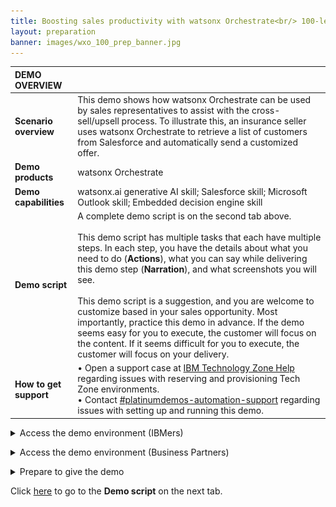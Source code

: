 ```yaml
---
title: Boosting sales productivity with watsonx Orchestrate<br/> 100-level live demo
layout: preparation
banner: images/wxo_100_prep_banner.jpg
---
```


<span id="place1"></span>

<span id="top"></span>

<inline-notification text="<strong>This 100-level demo does not require technical skills and is appropriate for both Sellers and Tech Sellers.</strong><br/> The demo covers the end user view only. A more in-depth 300-level demo designed for Tech Sellers that also covers the 'Builder' view will be available shortly."></inline-notification>

| **DEMO OVERVIEW** | | 
| :---         | :--- |
| **Scenario overview** | This demo shows how watsonx Orchestrate can be used by sales representatives to assist with the cross-sell/upsell process. To illustrate this, an insurance seller uses watsonx Orchestrate to retrieve a list of customers from Salesforce and automatically send a customized offer.|
| **Demo products** | watsonx Orchestrate |
| **Demo capabilities** | watsonx.ai generative AI skill; Salesforce skill; Microsoft Outlook skill; Embedded decision engine skill|
| **Demo script** | A complete demo script is on the second tab above. <br/><br/> This demo script has multiple tasks that each have multiple steps. In each step, you have the details about what you need to do (**Actions**), what you can say while delivering this demo step (**Narration**), and what screenshots you will see.<br/><br/>This demo script is a suggestion, and you are welcome to customize based in your sales opportunity. Most importantly, practice this demo in advance. If the demo seems easy for you to execute, the customer will focus on the content. If it seems difficult for you to execute, the customer will focus on your delivery. |
| **How to get support** | • Open a support case at <a href="https://techzone.ibm.com/help" target="_blank" rel="noreferrer">IBM Technology Zone Help</a> regarding issues with reserving and provisioning Tech Zone environments.<br/>• Contact <a href="https://ibm-cloud.slack.com/archives/C0216F39ACU" target="_blank" rel="noreferrer">#platinumdemos-automation-support</a> regarding issues with setting up and running this demo. |

<details markdown="1">

<summary>Access the demo environment (IBMers)</summary>

This demo is available on the Sales tenants and Enablement tenants.<br/><br/>
   **Sales tenants:** Use your IBM email to log into an account <a href="https://dl.watson-orchestrate.ibm.com/home" target="_blank" rel="noreferrer">here.</a> Select the **BA Tech Sales Demo EE** account.<br/><img src="images/prep-1-2-sales-tenant.png" width="400" /><br/>If you have been added to only one account on the production tenant, you will not see a list of available accounts and will be logged straight into the account after entering your IBM email.<br/><br/>
   **Enablement tenants:** Short-term access (two week maximum) to a demo environment for enablement. Use your IBM email to log into an account <a href="https://dl.watson-orchestrate.ibm.com/home" target="_blank" rel="noreferrer">here</a>. Select the **Tech Enablement 10** account.<br/>If you have been added to only one account on the production tenant, you will not see a list of available accounts and will be logged straight into the account after entering your email.<br/><br/>

**Requesting Access**

If you don't have access to a tenant you can request access by submitting a <a href="https://ibm.biz/OrchestrateRequestEnv" target="_blank" rel="noreferrer">request here</a>.<br/><br/>

</details>

<p/>

<details markdown="1">

<summary>Access the demo environment (Business Partners)</summary>

Use your Company email to log into an account <a href="https://dl.watson-orchestrate.ibm.com/home" target="_blank" rel="noreferrer">here</a>.<br/><br/>

If you do not have access to a tenant, you can request access for your organization by submitting a <a href="https://ibm.biz/OrchestrateRequestEnv" target="_blank" rel="noreferrer">request here</a>.<br/><br/>

</details>

<p/>

<details markdown="1">

<summary>Prepare to give the demo</summary>

When you log into watsonx Orchestrate, the default view is **Personal skills**. To run the demo, change the view to **Team skills**.<br/><img src="images/prep-1-2-teamskills.jpg" width="600" />
</details>

<p/>

Click [here](demo-script) to go to the **Demo script** on the next tab.